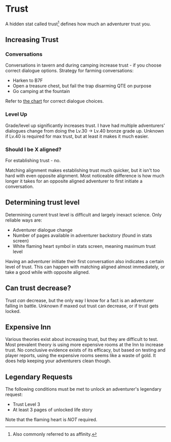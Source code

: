 # Trust

A hidden stat called trust[^1] defines how much an adventurer trust you.

[^1]: Also commonly referred to as affinity.

## Increasing Trust

### Conversations

Conversations in tavern and during camping increase trust - if you choose
correct dialogue options. Strategy for farming conversations:

- Harken to B7F
- Open a treasure chest, but fail the trap disarming QTE on purpose
- Go camping at the fountain

Refer to [the chart](chart.md) for correct dialogue choices.

### Level Up

Grade/level up significantly increases trust. I have had multiple adventurers'
dialogues change from doing the Lv.30 -> Lv.40 bronze grade up. Unknown if
Lv.40 is required for max trust, but at least it makes it much easier.

### Should I be X aligned?

For establishing trust - no.

Matching alignment makes establishing trust much quicker, but it isn't too hard
with even opposite alignment. Most noticeable difference is how much longer it
takes for an opposite aligned adventurer to first initiate a conversation.

## Determining trust level

Determining current trust level is difficult and largely inexact science. Only
reliable ways are:

- Adventurer dialogue change
- Number of pages available in adventurer backstory (found in stats screen)
- White flaming heart symbol in stats screen, meaning maximum trust level

Having an adventurer initiate their first conversation also indicates a certain
level of trust. This can happen with matching aligned almost immediately, or
take a good while with opposite aligned.

## Can trust decrease?

Trust *can* decrease, but the only way I know for a fact is an adventurer
falling in battle. Unknown if maxed out trust can decrease, or if trust gets
locked.

## Expensive Inn

Various theories exist about increasing trust, but they are difficult to test.
Most prevalent theory is using more expensive rooms at the Inn to increase
trust. No conclusive evidence exists of its efficacy, but based on testing and
player reports, using the expensive rooms seems like a waste of gold. It does
help keeping your adventurers clean though.

## Legendary Requests

The following conditions must be met to unlock an adventurer's legendary request:

- Trust Level 3
- At least 3 pages of unlocked life story

Note that the flaming heart is *NOT* required.